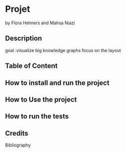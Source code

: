 # Projet
by Flora Helmers and Mahsa Niazi

## Description
goal :visualize big knowledge graphs
focus on the layout


## Table of Content

## How to install and run the project

## How to Use the project

## How to run the tests

## Credits
Bibliography


